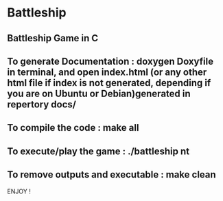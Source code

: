 # Battleship
## Battleship Game in C


## To generate Documentation : doxygen Doxyfile in terminal, and open index.html (or any other html file if index is not generated, depending if you are on Ubuntu or Debian)generated in repertory docs/

## To compile the code : make all

## To execute/play the game : ./battleship nt

## To remove outputs and executable : make clean


ENJOY !
